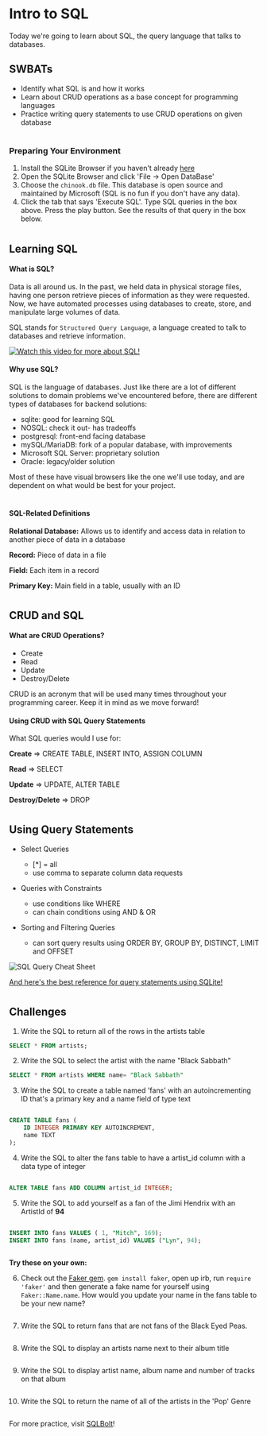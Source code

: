 # Intro to SQL
Today we're going to learn about SQL, the query language that talks to databases.

## SWBATs

- Identify what SQL is and how it works
- Learn about CRUD operations as a base concept for programming languages 
- Practice writing query statements to use CRUD operations on given database

#

### Preparing Your Environment

1. Install the SQLite Browser if you haven't already [here](http://sqlitebrowser.org/)
2. Open the SQLite Browser and click 'File -> Open DataBase'
3. Choose the `chinook.db` file. This database is open source and maintained by Microsoft (SQL is no fun if you don't have any data).
4. Click the tab that says 'Execute SQL'. Type SQL queries in the box above. Press the play button. See the results of that query in the box below.

#

## Learning SQL 

#### What is SQL? 

Data is all around us. In the past, we held data in physical storage files, having one person retrieve pieces of information as they were requested. Now, we have automated processes using databases to create, store, and manipulate large volumes of data. 

SQL stands for `Structured Query Language`, a language created to talk to databases and retrieve information.

[![Watch this video for more about SQL!](https://img.youtube.com/vi/27axs9dO7AE/0.jpg)](http://www.youtube.com/watch?v=27axs9dO7AE "Learn SQL")


#### Why use SQL? 

SQL is the language of databases. Just like there are a lot of different solutions to domain problems we've encountered before, there are different types of databases for backend solutions: 

- sqlite: good for learning SQL
- NOSQL: check it out- has tradeoffs
- postgresql: front-end facing database
- mySQL/MariaDB: fork of a popular database, with improvements
- Microsoft SQL Server: proprietary solution
- Oracle: legacy/older solution

Most of these have visual browsers like the one we'll use today, and are dependent on what would be best for your project.

#

#### SQL-Related Definitions 

**Relational Database:** Allows us to identify and access data in relation to another piece of data in a database 

**Record:** Piece of data in a file 

**Field:** Each item in a record

**Primary Key:** Main field in a table, usually with an ID

#

## CRUD and SQL

#### What are CRUD Operations?

- Create 
- Read 
- Update
- Destroy/Delete

CRUD is an acronym that will be used many times throughout your programming career. Keep it in mind as we move forward!


#### Using CRUD with SQL Query Statements

What SQL queries would I use for: 

**Create**
=> CREATE TABLE, INSERT INTO, ASSIGN COLUMN

**Read**
=> SELECT

**Update**
=> UPDATE, ALTER TABLE

**Destroy/Delete**
=> DROP

# 

## Using Query Statements

- Select Queries 
    - [*] = all
    - use comma to separate column data requests

- Queries with Constraints 
    - use conditions like WHERE
    - can chain conditions using AND & OR

- Sorting and Filtering Queries 
    - can sort query results using ORDER BY, GROUP BY, DISTINCT, LIMIT and OFFSET

![SQL Query Cheat Sheet](https://hackr.io/blog/sql-cheat-sheet/thumbnail/large)

[And here's the best reference for query statements using SQLite!](https://www.sqlite.org/lang.html)

#

## Challenges

1. Write the SQL to return all of the rows in the artists table

```sql
SELECT * FROM artists;

```

2. Write the SQL to select the artist with the name "Black Sabbath"

```sql
SELECT * FROM artists WHERE name= "Black Sabbath"

```

3. Write the SQL to create a table named 'fans' with an autoincrementing ID that's a primary key and a name field of type text

```sql

CREATE TABLE fans (
    ID INTEGER PRIMARY KEY AUTOINCREMENT,
    name TEXT
);

```

4. Write the SQL to alter the fans table to have a artist_id column with a data type of integer

```sql

ALTER TABLE fans ADD COLUMN artist_id INTEGER;

```

5. Write the SQL to add yourself as a fan of the Jimi Hendrix with an ArtistId of **94**

```sql

INSERT INTO fans VALUES ( 1, "Mitch", 169); 
INSERT INTO fans (name, artist_id) VALUES ("Lyn", 94);
 
```


**Try these on your own:**


6. Check out the [Faker gem](https://github.com/stympy/faker). `gem install faker`, open up irb, run `require 'faker'` and then generate a fake name for yourself using `Faker::Name.name`. How would you update your name in the fans table to be your new name?

```sql

```



7. Write the SQL to return fans that are not fans of the Black Eyed Peas.

```sql

```

8. Write the SQL to display an artists name next to their album title

```sql

```

9. Write the SQL to display artist name, album name and number of tracks on that album

```sql


```

10.  Write the SQL to return the name of all of the artists in the 'Pop' Genre

```sql


```

For more practice, visit [SQLBolt](https://sqlbolt.com/)!
